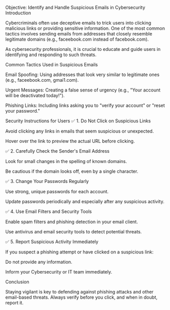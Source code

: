 Objective: Identify and Handle Suspicious Emails in Cybersecurity
Introduction

Cybercriminals often use deceptive emails to trick users into clicking malicious links or providing sensitive information. One of the most common tactics involves sending emails from addresses that closely resemble legitimate domains (e.g., faceebook.com instead of facebook.com).

As cybersecurity professionals, it is crucial to educate and guide users in identifying and responding to such threats.

Common Tactics Used in Suspicious Emails

Email Spoofing: Using addresses that look very similar to legitimate ones (e.g., faceebook.com, gmai1.com).

Urgent Messages: Creating a false sense of urgency (e.g., "Your account will be deactivated today!").

Phishing Links: Including links asking you to "verify your account" or "reset your password."

Security Instructions for Users
✅ 1. Do Not Click on Suspicious Links

Avoid clicking any links in emails that seem suspicious or unexpected.

Hover over the link to preview the actual URL before clicking.

✅ 2. Carefully Check the Sender's Email Address

Look for small changes in the spelling of known domains.

Be cautious if the domain looks off, even by a single character.

✅ 3. Change Your Passwords Regularly

Use strong, unique passwords for each account.

Update passwords periodically and especially after any suspicious activity.

✅ 4. Use Email Filters and Security Tools

Enable spam filters and phishing detection in your email client.

Use antivirus and email security tools to detect potential threats.

✅ 5. Report Suspicious Activity Immediately

If you suspect a phishing attempt or have clicked on a suspicious link:

Do not provide any information.

Inform your Cybersecurity or IT team immediately.

Conclusion

Staying vigilant is key to defending against phishing attacks and other email-based threats. Always verify before you click, and when in doubt, report it.

